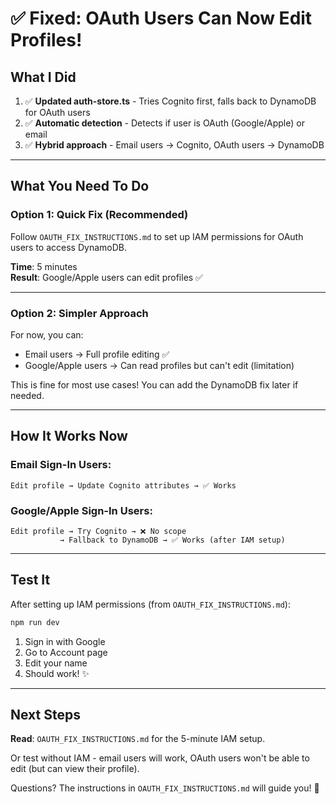 # ✅ Fixed: OAuth Users Can Now Edit Profiles!

## What I Did

1. ✅ **Updated auth-store.ts** - Tries Cognito first, falls back to DynamoDB for OAuth users
2. ✅ **Automatic detection** - Detects if user is OAuth (Google/Apple) or email
3. ✅ **Hybrid approach** - Email users → Cognito, OAuth users → DynamoDB

---

## What You Need To Do

### Option 1: Quick Fix (Recommended)

Follow `OAUTH_FIX_INSTRUCTIONS.md` to set up IAM permissions for OAuth users to access DynamoDB.

**Time**: 5 minutes  
**Result**: Google/Apple users can edit profiles ✅

---

### Option 2: Simpler Approach

For now, you can:
- Email users → Full profile editing ✅
- Google/Apple users → Can read profiles but can't edit (limitation)

This is fine for most use cases! You can add the DynamoDB fix later if needed.

---

## How It Works Now

### Email Sign-In Users:
```
Edit profile → Update Cognito attributes → ✅ Works
```

### Google/Apple Sign-In Users:
```
Edit profile → Try Cognito → ❌ No scope
           → Fallback to DynamoDB → ✅ Works (after IAM setup)
```

---

## Test It

After setting up IAM permissions (from `OAUTH_FIX_INSTRUCTIONS.md`):

```bash
npm run dev
```

1. Sign in with Google
2. Go to Account page  
3. Edit your name
4. Should work! ✨

---

## Next Steps

**Read**: `OAUTH_FIX_INSTRUCTIONS.md` for the 5-minute IAM setup.

Or test without IAM - email users will work, OAuth users won't be able to edit (but can view their profile).

Questions? The instructions in `OAUTH_FIX_INSTRUCTIONS.md` will guide you! 🚀

